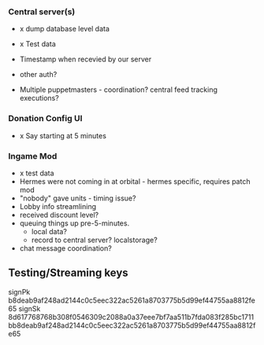### Central server(s)

- x dump database level data
- x Test data

- Timestamp when recevied by our server
- other auth?
- Multiple puppetmasters - coordination? central feed tracking executions?

### Donation Config UI

- x Say starting at 5 minutes

### Ingame Mod

- x test data
- Hermes were not coming in at orbital - hermes specific, requires patch mod
- "nobody" gave units - timing issue?
- Lobby info streamlining
- received discount level?
- queuing things up pre-5-minutes.
  - local data?
  - record to central server? localstorage?
- chat message coordination?

## Testing/Streaming keys

signPk b8deab9af248ad2144c0c5eec322ac5261a8703775b5d99ef44755aa8812fe65
signSk 8d617768768b308f0546309c2088a0a37eee7bf7aa511b7fda083f285bc1711bb8deab9af248ad2144c0c5eec322ac5261a8703775b5d99ef44755aa8812fe65
